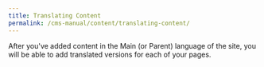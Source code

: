 ```yaml
---
title: Translating Content
permalink: /cms-manual/content/translating-content/
---
```


After you've added content in the Main (or Parent) language of the site, you will be able to add translated versions for each of your pages.